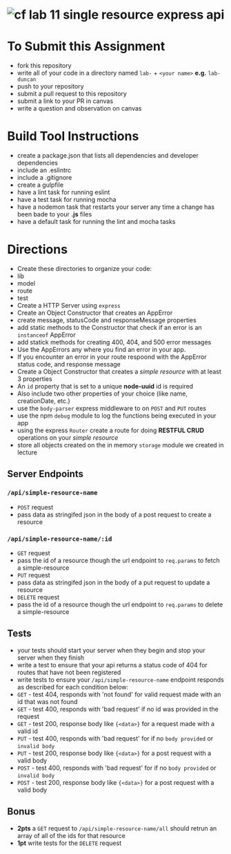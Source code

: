 ![cf](https://i.imgur.com/7v5ASc8.png) lab 11 single resource express api
======

# To Submit this Assignment
  * fork this repository
  * write all of your code in a directory named `lab-` + `<your name>` **e.g.** `lab-duncan`
  * push to your repository
  * submit a pull request to this repository
  * submit a link to your PR in canvas
  * write a question and observation on canvas

# Build Tool Instructions
* create a package.json that lists all dependencies and developer dependencies
* include an .eslintrc
* include a .gitignore
* create a gulpfile
 * have a lint task for running eslint
 * have a test task for running mocha
 * have a nodemon task that restarts your server any time a change has been bade to your **.js** files
 * have a default task for running the lint and mocha tasks

# Directions
* Create these directories to organize your code:
 * lib
 * model
 * route
 * test
* Create a HTTP Server using `express`
* Create an Object Constructor that creates an AppError
 * create message, statusCode and responseMessage properties
 * add static methods to the Constructor that check if an error is an `instanceof` AppError
 * add statick methods for creating 400, 404, and 500 error messages
 * Use the AppErrors any where you find an error in your app.
 * If you encounter an error in your route respoond with the AppError status code, and response message
* Create a Object Constructor that creates a _simple resource_ with at least 3 properties
 * An `id` property that is set to a unique **node-uuid** id is required
 * Also include two other properties of your choice (like name, creationDate, etc.)
* use the `body-parser` express middleware to on `POST` and `PUT` routes
* use the npm `debug` module to log the functions being executed in your app
* using the express `Router` create a route for doing **RESTFUL CRUD** operations on your _simple resource_
 * store all objects created on the in memory `storage` module we created in lecture

## Server Endpoints
### `/api/simple-resource-name`
* `POST` request
 * pass data as stringifed json in the body of a post request to create a resource

### `/api/simple-resource-name/:id`
* `GET` request
 * pass the id of a resource though the url endpoint to `req.params` to fetch a simple-resource   
* `PUT` request
 * pass data as stringifed json in the body of a put request to update a resource
* `DELETE` request
 * pass the id of a resource though the url endpoint to `req.params` to delete a simple-resource   

## Tests
* your tests should start your server when they begin and stop your server when they finish
* write a test to ensure that your api returns a status code of 404 for routes that have not been registered
* write tests to ensure your `/api/simple-resource-name` endpoint responds as described for each condition below:
 * `GET` - test 404, responds with 'not found' for valid request made with an id that was not found
 * `GET` - test 400, responds with 'bad request' if no id was provided in the request
 * `GET` - test 200, response body like `{<data>}` for a request made with a valid id
 * `PUT` - test 400, responds with 'bad request' for if no `body provided` or `invalid body`
 * `PUT` - test 200, response body like  `{<data>}` for a post request with a valid body
 * `POST` - test 400, responds with 'bad request' for if no `body provided` or `invalid body`
 * `POST` - test 200, response body like  `{<data>}` for a post request with a valid body

## Bonus
* **2pts** a `GET` request to `/api/simple-resource-name/all` should retrun an array of all of the ids for that resource
* **1pt** write tests for the `DELETE` request
